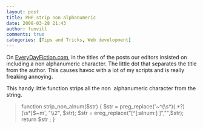 ```yaml
---
layout: post
title: PHP strip non alphanumeric
date: 2008-03-28 21:43
author: funvill
comments: true
categories: [Tips and Tricks, Web development]
---
```

On <a href="http://www.everydayfiction.com/">EveryDayFiction.com</a>, in the titles of the posts our editors insisted on including a non alphanumeric character.
The little dot that separates the title from the author. This causes havoc with a lot of my scripts and is really freaking annoying.

This handy little function strips all the non  alphanumeric character from the string.
<blockquote>function strip_non_alnum($str) {
$str = preg_replace('~^(\s*)(.*?)(\s*)$~m', "\\2", $str);
$str = ereg_replace("[^[:alnum:] ]","",$str);
return $str ;
}</blockquote>

